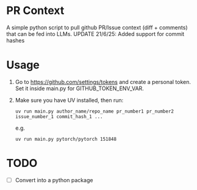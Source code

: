 # PR Context

A simple python script to pull github PR/Issue context (diff + comments) that can be fed into LLMs.
UPDATE 21/6/25: Added support for commit hashes

# Usage

1. Go to https://github.com/settings/tokens and create a personal token. Set it inside main.py for GITHUB_TOKEN_ENV_VAR.

2. Make sure you have UV installed, then run:
   ```
   uv run main.py author_name/repo_name pr_number1 pr_number2 issue_number_1 commit_hash_1 ...
   ```

   e.g.
   ```
   uv run main.py pytorch/pytorch 151848
   ```

# TODO
- [ ] Convert into a python package

